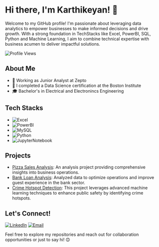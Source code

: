 # Hi there, I'm Karthikeyan! 👋

Welcome to my GitHub profile! I'm passionate about leveraging data analytics to empower businesses to make informed decisions and drive growth. With a strong foundation in TechStacks like Excel, PowerBI, SQL, Python and Machine Learning, I aim to combine technical expertise with business acumen to deliver impactful solutions.

![Profile Views](https://komarev.com/ghpvc/?username=Karthikeyan-r-analyst&color=blueviolet)

## About Me

- 💼 Working as Junior Analyst at Zepto
- 🌱 I completed a Data Science certification at the Boston Institute
- 🎓 Bachelor's in Electrical and Electronincs Engineering

## Tech Stacks

- ![Excel](https://img.shields.io/badge/-Excel-217346?style=flat-square&logo=microsoft-excel&logoColor=white)
- ![PowerBI](https://img.shields.io/badge/-PowerBI-F2C811?style=flat-square&logo=powerbi&logoColor=black)
- ![MySQL](https://img.shields.io/badge/-MySQL-4479A1?style=flat-square&logo=mysql&logoColor=orange)
- ![Python](https://img.shields.io/badge/-Python-3776AB?style=flat-square&logo=python&logoColor=white)
- ![JupyterNotebook](https://img.shields.io/badge/-JupyterNotebook-FFA500?style=flat-square&logo=microsoft-jupyternotebook&logoColor=black)



## Projects

- [Pizza Sales Analysis](https://github.com/karthikeyan-the-analyst/Pizza-Sales-Data-Analysis): An analysis project providing comprehensive insights into business operations.
- [Bank Loan Analysis](https://www.linkedin.com/posts/karthikeyan-r-analyst_github-karthik-vjaybank-loan-data-analysis-activity-7198579725227737088-iUHe?utm_source=share&utm_medium=member_desktop): Analyzed data to optimize operations and improve guest experience in the bank sector.
- [Crime Hotspot Detection](https://github.com/karthikeyan-the-analyst/Crime-Hotspot-Detection): This project leverages advanced machine learning techniques to enhance public safety by identifying crime hotspots.


## Let's Connect!

[![LinkedIn](https://img.shields.io/badge/-LinkedIn-0077B5?style=flat-square&logo=linkedin&logoColor=white)](https://www.linkedin.com/in/karthikeyan-r-analyst/)
[![Email](https://img.shields.io/badge/-Email-D14836?style=flat-square&logo=gmail&logoColor=white)](mailto:rskarthik2002@gmail.com)

Feel free to explore my repositories and reach out for collaboration opportunities or just to say hi! 😊
